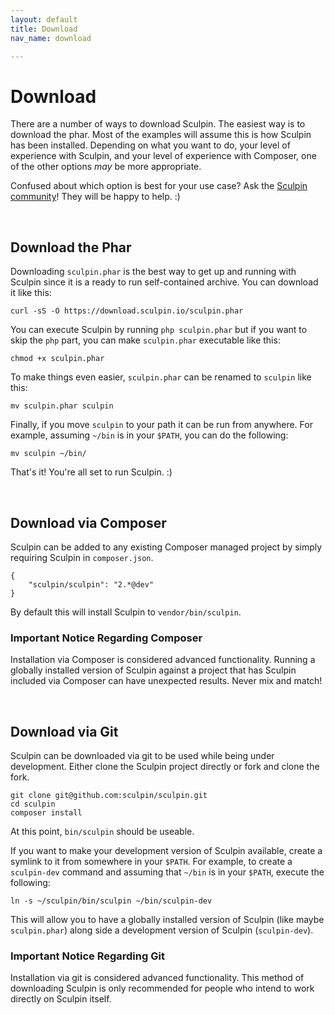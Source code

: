 ```yaml
---
layout: default
title: Download
nav_name: download

---
```


# Download

There are a number of ways to download Sculpin. The easiest way is to download
the phar. Most of the examples will assume this is how Sculpin has been
installed. Depending on what you want to do, your level of experience with
Sculpin, and your level of experience with Composer, one of the other options
*may* be more appropriate.

Confused about which option is best for your use case? Ask the
[Sculpin community]({{site.url}}/community/)! They will be happy to help. :)

<br>

## Download the Phar

Downloading `sculpin.phar` is the best way to get up and running with Sculpin
since it is a ready to run self-contained archive. You can download it like
this:

    curl -sS -O https://download.sculpin.io/sculpin.phar

You can execute Sculpin by running `php sculpin.phar` but if you want to skip
the `php` part, you can make `sculpin.phar` executable like this:

    chmod +x sculpin.phar

To make things even easier, `sculpin.phar` can be renamed to `sculpin` like
this:

    mv sculpin.phar sculpin

Finally, if you move `sculpin` to your path it can be run from anywhere. For
example, assuming `~/bin` is in your `$PATH`, you can do the following:

    mv sculpin ~/bin/

That's it! You're all set to run Sculpin. :)

<br>

## Download via Composer

Sculpin can be added to any existing Composer managed project by simply
requiring Sculpin in `composer.json`.

    {
        "sculpin/sculpin": "2.*@dev"
    }

By default this will install Sculpin to `vendor/bin/sculpin`.


### Important Notice Regarding Composer

Installation via Composer is considered advanced functionality. Running a
globally installed version of Sculpin against a project that has Sculpin
included via Composer can have unexpected results. Never mix and match!

<br>

## Download via Git

Sculpin can be downloaded via git to be used while being under development.
Either clone the Sculpin project directly or fork and clone the fork.

    git clone git@github.com:sculpin/sculpin.git
    cd sculpin
    composer install

At this point, `bin/sculpin` should be useable.

If you want to make your development version of Sculpin available, create a
symlink to it from somewhere in your `$PATH`. For example, to create a
`sculpin-dev` command and assuming that `~/bin` is in your `$PATH`, execute the
following:

    ln -s ~/sculpin/bin/sculpin ~/bin/sculpin-dev

This will allow you to have a globally installed version of Sculpin (like maybe
`sculpin.phar`) along side a development version of Sculpin (`sculpin-dev`).

### Important Notice Regarding Git

Installation via git is considered advanced functionality. This method of
downloading Sculpin is only recommended for people who intend to work directly
on Sculpin itself.
